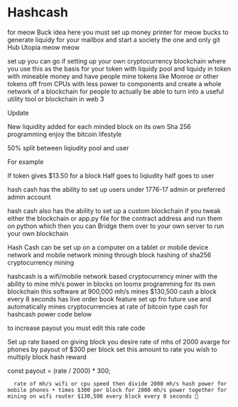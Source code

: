 # Hashcash

for meow Buck idea here you must set up money printer for meow bucks to generate liquidy for your mailbox and start a society the one and only git Hub Utopia meow meow 


set up you can go if setting up your own cryptocurrency blockchain where you use this as the basis for your token with liquidy pool and liquidy in token with mineable money and have people mine tokens like Monroe or other tokens off from CPUs with less power to components and create a whole network of a blockchain for people to actually be able to turn into a useful utility tool or blockchain in web 3 


Update

New liquidity added for each minded block on its own Sha 256 programming enjoy the bitcoin lifestyle 

50% split between liqiudity pool and user 

For example

If token gives $13.50 for a block
Half goes to liqiudity 
half goes to user



hash cash has the ability to set up users under 1776-17 admin or preferred admin account 

hash cash also has the ability to set up a custom blockchain if you tweak either the blockchain or app.py file for the contract address and run them on python which then you can Bridge them over to your own server to run your own blockchain 


Hash Cash can be set up on a computer on a tablet or mobile device network and mobile network mining through block hashing of sha256 cryptocurrency mining 

hashcash is a wifi/mobile network based cryptocurrency miner with the ability to mine mh/s power in blocks on loomx programming for its own blockchain this software at 900,000 mh/s mines $130,500 cash a block every 8 seconds has live order book feature set up fro future use and automatically mines cryptocurrencies at rate of bitcoin type cash for hashcash power code below 



to increase payout you must edit this rate code 

Set up rate based on giving block you desire rate of mhs of 2000 avarge for phones by payout of $300 per block set this amount to rate you wish to multiply block hash reward 

const payout = (rate / 2000) * 300;


      rate of mh/s wifi or cpu speed then divide 2000 mh/s hash power for mobile phones • times $300 per block for 2000 mh/s power together for mining on wifi router $130,500 every block every 8 seconds 🤯

